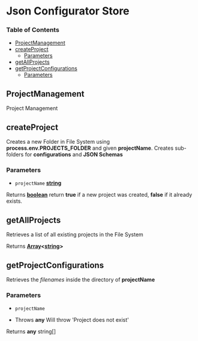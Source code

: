# Json Configurator Store

<!-- Generated by documentation.js. Update this documentation by updating the source code. -->

### Table of Contents

-   [ProjectManagement](#projectmanagement)
-   [createProject](#createproject)
    -   [Parameters](#parameters)
-   [getAllProjects](#getallprojects)
-   [getProjectConfigurations](#getprojectconfigurations)
    -   [Parameters](#parameters-1)

## ProjectManagement

Project Management

## createProject

Creates a new Folder in File System using **process.env.PROJECTS_FOLDER** and given
**projectName**. Creates sub-folders for **configurations** and **JSON Schemas**

### Parameters

-   `projectName` **[string](https://developer.mozilla.org/docs/Web/JavaScript/Reference/Global_Objects/String)** 

Returns **[boolean](https://developer.mozilla.org/docs/Web/JavaScript/Reference/Global_Objects/Boolean)** return **true** if a new project was created, **false** if it already exists.

## getAllProjects

Retrieves a list of all existing projects in the File System

Returns **[Array](https://developer.mozilla.org/docs/Web/JavaScript/Reference/Global_Objects/Array)&lt;[string](https://developer.mozilla.org/docs/Web/JavaScript/Reference/Global_Objects/String)>** 

## getProjectConfigurations

Retrieves the _filenames_ inside the directory of **projectName**

### Parameters

-   `projectName`  


-   Throws **any** Will throw 'Project does not exist'

Returns **any** string\[]
